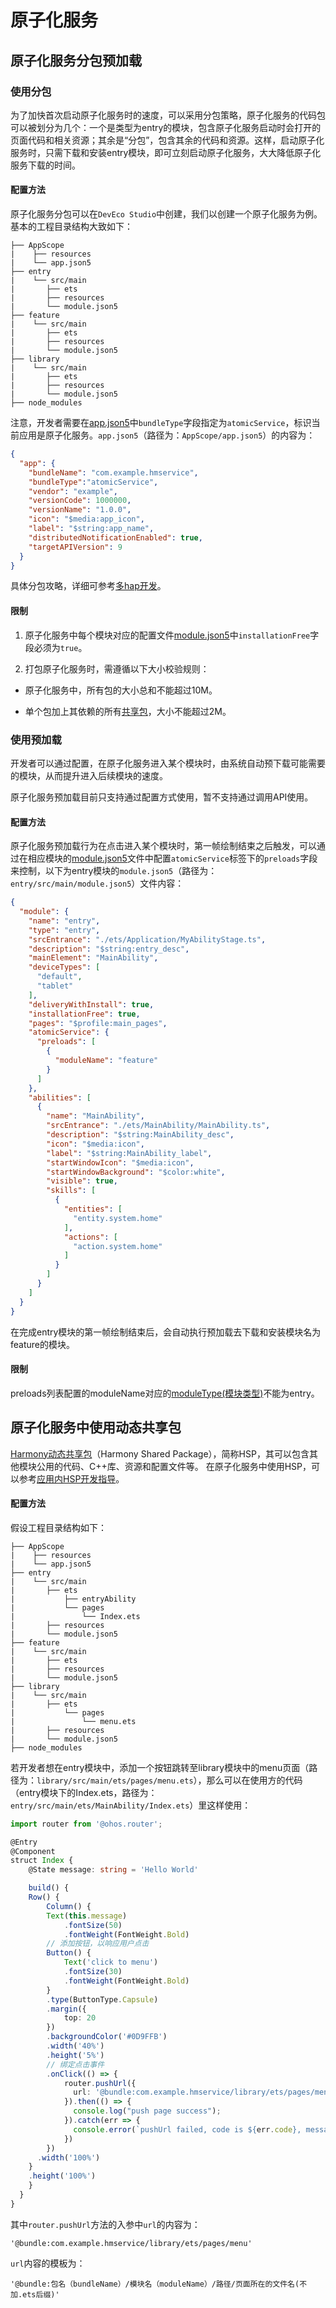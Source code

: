 # 原子化服务

## 原子化服务分包预加载

### 使用分包

为了加快首次启动原子化服务时的速度，可以采用分包策略，原子化服务的代码包可以被划分为几个：一个是类型为entry的模块，包含原子化服务启动时会打开的页面代码和相关资源；其余是“分包”，包含其余的代码和资源。这样，启动原子化服务时，只需下载和安装entry模块，即可立刻启动原子化服务，大大降低原子化服务下载的时间。

#### 配置方法

原子化服务分包可以在`DevEco Studio`中创建，我们以创建一个原子化服务为例。基本的工程目录结构大致如下：

```
├── AppScope
|    ├── resources
|    └── app.json5
├── entry
|    └── src/main
|       ├── ets
|       ├── resources
|       └── module.json5
├── feature
|    └── src/main
|       ├── ets
|       ├── resources
|       └── module.json5
├── library
|    └── src/main
|       ├── ets
|       ├── resources
|       └── module.json5
├── node_modules
```

注意，开发者需要在[app.json5](app-configuration-file.md)中`bundleType`字段指定为`atomicService`，标识当前应用是原子化服务。`app.json5`（路径为：`AppScope/app.json5`）的内容为：

```json
{
  "app": {
    "bundleName": "com.example.hmservice",
    "bundleType":"atomicService",
    "vendor": "example",
    "versionCode": 1000000,
    "versionName": "1.0.0",
    "icon": "$media:app_icon",
    "label": "$string:app_name",
    "distributedNotificationEnabled": true,
    "targetAPIVersion": 9
  }
}
```

具体分包攻略，详细可参考[多hap开发](multi-hap-objective.md)。

#### 限制

1. 原子化服务中每个模块对应的配置文件[module.json5](module-configuration-file.md)中`installationFree`字段必须为`true`。

2. 打包原子化服务时，需遵循以下大小校验规则：

- 原子化服务中，所有包的大小总和不能超过10M。

- 单个包加上其依赖的所有[共享包](in-app-hsp.md)，大小不能超过2M。


### 使用预加载

开发者可以通过配置，在原子化服务进入某个模块时，由系统自动预下载可能需要的模块，从而提升进入后续模块的速度。

原子化服务预加载目前只支持通过配置方式使用，暂不支持通过调用API使用。

#### 配置方法

原子化服务预加载行为在点击进入某个模块时，第一帧绘制结束之后触发，可以通过在相应模块的[module.json5](module-configuration-file.md)文件中配置`atomicService`标签下的`preloads`字段来控制，以下为entry模块的`module.json5`（路径为：`entry/src/main/module.json5`）文件内容：

```json
{
  "module": {
    "name": "entry",
    "type": "entry",
    "srcEntrance": "./ets/Application/MyAbilityStage.ts",
    "description": "$string:entry_desc",
    "mainElement": "MainAbility",
    "deviceTypes": [
      "default",
      "tablet"
    ],
    "deliveryWithInstall": true,
    "installationFree": true,
    "pages": "$profile:main_pages",
    "atomicService": {
      "preloads": [
        {
          "moduleName": "feature"
        }
      ]
    },
    "abilities": [
      {
        "name": "MainAbility",
        "srcEntrance": "./ets/MainAbility/MainAbility.ts",
        "description": "$string:MainAbility_desc",
        "icon": "$media:icon",
        "label": "$string:MainAbility_label",
        "startWindowIcon": "$media:icon",
        "startWindowBackground": "$color:white",
        "visible": true,
        "skills": [
          {
            "entities": [
              "entity.system.home"
            ],
            "actions": [
              "action.system.home"
            ]
          }
        ]
      }
    ]
  }
}
```

在完成entry模块的第一帧绘制结束后，会自动执行预加载去下载和安装模块名为feature的模块。

#### 限制

preloads列表配置的moduleName对应的[moduleType(模块类型)](../reference/apis/js-apis-bundleManager.md#moduletype)不能为entry。

## 原子化服务中使用动态共享包

[Harmony动态共享包](shared-guide.md)（Harmony Shared Package），简称HSP，其可以包含其他模块公用的代码、C++库、资源和配置文件等。
在原子化服务中使用HSP，可以参考[应用内HSP开发指导](in-app-hsp.md)。

#### 配置方法

假设工程目录结构如下：
```
├── AppScope
|    ├── resources
|    └── app.json5
├── entry
|    └── src/main
|       ├── ets
|           ├── entryAbility
|           └── pages
|               └── Index.ets
|       ├── resources
|       └── module.json5
├── feature
|    └── src/main
|       ├── ets
|       ├── resources
|       └── module.json5
├── library
|    └── src/main
|       ├── ets
|           └── pages
|               └── menu.ets
|       ├── resources
|       └── module.json5
├── node_modules
```

若开发者想在entry模块中，添加一个按钮跳转至library模块中的menu页面（路径为：`library/src/main/ets/pages/menu.ets`），那么可以在使用方的代码（entry模块下的Index.ets，路径为：`entry/src/main/ets/MainAbility/Index.ets`）里这样使用：

```ts
import router from '@ohos.router';

@Entry
@Component
struct Index {
    @State message: string = 'Hello World'

    build() {
    Row() {
        Column() {
        Text(this.message)
            .fontSize(50)
            .fontWeight(FontWeight.Bold)
        // 添加按钮，以响应用户点击
        Button() {
            Text('click to menu')
            .fontSize(30)
            .fontWeight(FontWeight.Bold)
        }
        .type(ButtonType.Capsule)
        .margin({
            top: 20
        })
        .backgroundColor('#0D9FFB')
        .width('40%')
        .height('5%')
        // 绑定点击事件
        .onClick(() => {
            router.pushUrl({
              url: '@bundle:com.example.hmservice/library/ets/pages/menu'
            }).then(() => {
              console.log("push page success");
            }).catch(err => {
              console.error(`pushUrl failed, code is ${err.code}, message is ${err.message}`);
            })
        })
      .width('100%')
    }
    .height('100%')
    }
  }
}
```

其中`router.pushUrl`方法的入参中`url`的内容为：
```ets
'@bundle:com.example.hmservice/library/ets/pages/menu'
```
`url`内容的模板为：
```ets
'@bundle:包名（bundleName）/模块名（moduleName）/路径/页面所在的文件名(不加.ets后缀)'
```